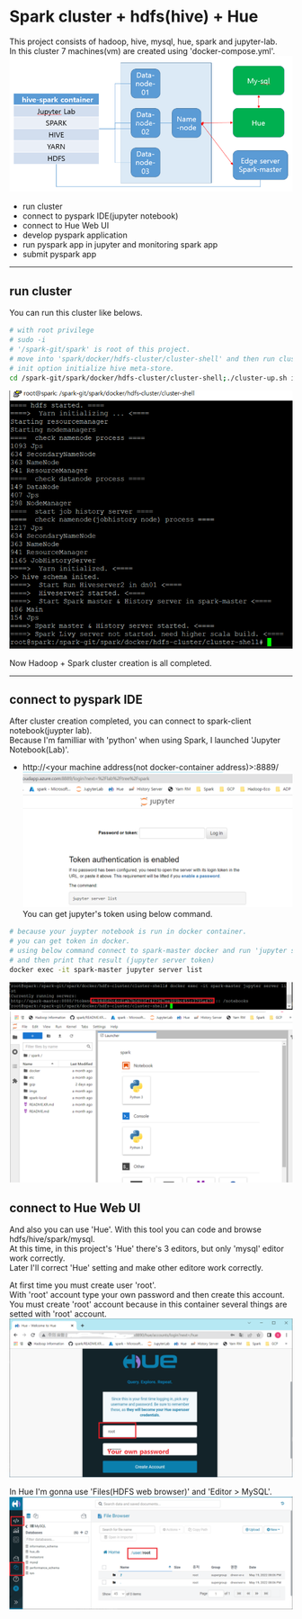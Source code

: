 # Spark cluster + hdfs(hive) + Hue  
This project consists of hadoop, hive, mysql, hue, spark and jupyter-lab.  
In this cluster 7 machines(vm) are created using 'docker-compose.yml'.  
![7 nodes in spark cluster](imgs/spark-cluster-nodes.png)  
  
- run cluster  
- connect to pyspark IDE(jupyter notebook)
- connect to Hue Web UI  
- develop pyspark application 
- run pyspark app in jupyter and monitoring spark app  
- submit pyspark app    
  
---   
## run cluster  
You can run this cluster like belows.  

```bash
# with root privilege  
# sudo -i  
# '/spark-git/spark' is root of this project. 
# move into 'spark/docker/hdfs-cluster/cluster-shell' and then run cluster-up shell with init option  
# init option initialize hive meta-store.  
cd /spark-git/spark/docker/hdfs-cluster/cluster-shell;./cluster-up.sh init 
```  
![cluster run completed](imgs/spark-cluster-up.png)   

Now Hadoop + Spark cluster creation is all completed.  
  
---  
## connect to pyspark IDE  
After cluster creation completed, you can connect to spark-client notebook(juypter lab).  
Because I'm familliar with 'python' when using Spark, I launched 'Jupyter Notebook(Lab)'.  
- http://<your machine address(not docker-container address)>:8889/   
![Jupyter Run](imgs/spark-cluster-jupyter.png)    
You can get jupyter's token using below command.  
```bash
# because your juypter notebook is run in docker container. 
# you can get token in docker.  
# using below command connect to spark-master docker and run 'jupyter server list' command in docker.  
# and then print that result (jupyter server token)
docker exec -it spark-master jupyter server list  
```
![Jupyter Token get](imgs/spark-cluster-jupyter-token.png)  
![Jupyter](imgs/spark-cluster-jupyter-page.png)   
  
## connect to Hue Web UI   
And also you can use 'Hue'. 
With this tool you can code and browse hdfs/hive/spark/mysql.  
At this time, in this project's 'Hue' there's 3 editors, but only 'mysql' editor work correctly.  
Later I'll correct 'Hue' setting and make other editore work correctly.  
  
At first time you must create user 'root'.  
With 'root' account type your own password and then create this account.  
You must create 'root' account because in this container several things are setted with 'root' account.  
![Hue](imgs/spark-cluster-hue.png)    

In Hue I'm gonna use 'Files(HDFS web browser)' and 'Editor > MySQL'. 
![Hue HDFS File browser](imgs/spark-cluster-hue-files.png)   
